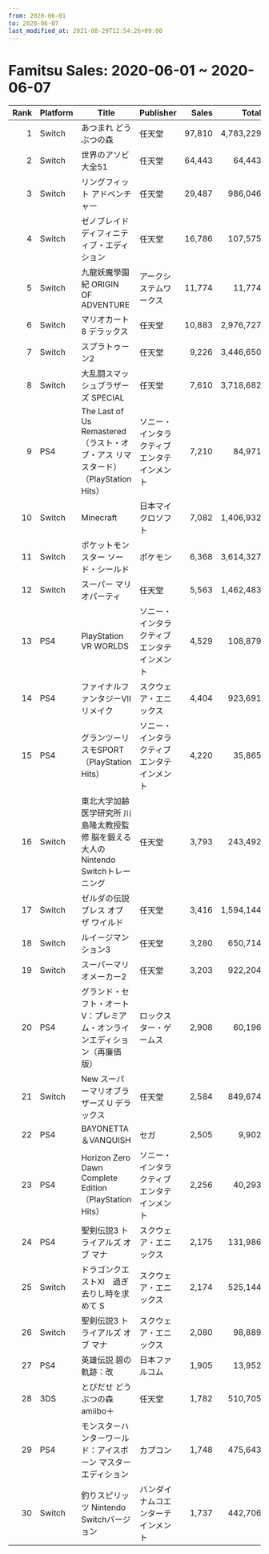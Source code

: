 ```yaml
---
from: 2020-06-01
to: 2020-06-07
last_modified_at: 2021-08-29T12:54:26+09:00
---
```

# Famitsu Sales: 2020-06-01 ~ 2020-06-07
| Rank | Platform | Title | Publisher | Sales | Total | Rate | New |
| -: | -- | -- | -- | -: | -: | -: | -- |
| 1 | Switch | あつまれ どうぶつの森 | 任天堂 | 97,810 | 4,783,229 | 20% |  |
| 2 | Switch | 世界のアソビ大全51 | 任天堂 | 64,443 | 64,443 | 20% | **New** |
| 3 | Switch | リングフィット アドベンチャー | 任天堂 | 29,487 | 986,046 | 20% |  |
| 4 | Switch | ゼノブレイド ディフィニティブ・エディション | 任天堂 | 16,786 | 107,575 | 40% |  |
| 5 | Switch | 九龍妖魔學園紀 ORIGIN OF ADVENTURE | アークシステムワークス | 11,774 | 11,774 | 40% | **New** |
| 6 | Switch | マリオカート8 デラックス | 任天堂 | 10,883 | 2,976,727 | 20% |  |
| 7 | Switch | スプラトゥーン2 | 任天堂 | 9,226 | 3,446,650 | 20% |  |
| 8 | Switch | 大乱闘スマッシュブラザーズ SPECIAL | 任天堂 | 7,610 | 3,718,682 | 20% |  |
| 9 | PS4 | The Last of Us Remastered（ラスト・オブ・アス リマスタード）（PlayStation Hits） | ソニー・インタラクティブエンタテインメント | 7,210 | 84,971 | 20% |  |
| 10 | Switch | Minecraft | 日本マイクロソフト | 7,082 | 1,406,932 | 20% |  |
| 11 | Switch | ポケットモンスター ソード・シールド | ポケモン | 6,368 | 3,614,327 | 20% |  |
| 12 | Switch | スーパー マリオパーティ | 任天堂 | 5,563 | 1,462,483 | 20% |  |
| 13 | PS4 | PlayStation VR WORLDS | ソニー・インタラクティブエンタテインメント | 4,529 | 108,879 | 20% |  |
| 14 | PS4 | ファイナルファンタジーVII リメイク | スクウェア・エニックス | 4,404 | 923,691 | 20% |  |
| 15 | PS4 | グランツーリスモSPORT（PlayStation Hits） | ソニー・インタラクティブエンタテインメント | 4,220 | 35,865 | 20% |  |
| 16 | Switch | 東北大学加齢医学研究所 川島隆太教授監修 脳を鍛える大人のNintendo Switchトレーニング | 任天堂 | 3,793 | 243,492 | 20% |  |
| 17 | Switch | ゼルダの伝説 ブレス オブ ザ ワイルド | 任天堂 | 3,416 | 1,594,144 | 20% |  |
| 18 | Switch | ルイージマンション3 | 任天堂 | 3,280 | 650,714 | 20% |  |
| 19 | Switch | スーパーマリオメーカー2 | 任天堂 | 3,203 | 922,204 | 20% |  |
| 20 | PS4 | グランド・セフト・オートV：プレミアム・オンラインエディション（再廉価版） | ロックスター・ゲームス | 2,908 | 60,196 | 20% |  |
| 21 | Switch | New スーパーマリオブラザーズ U デラックス | 任天堂 | 2,584 | 849,674 | 20% |  |
| 22 | PS4 | BAYONETTA＆VANQUISH | セガ | 2,505 | 9,902 | 40% |  |
| 23 | PS4 | Horizon Zero Dawn Complete Edition（PlayStation Hits） | ソニー・インタラクティブエンタテインメント | 2,256 | 40,293 | 20% |  |
| 24 | PS4 | 聖剣伝説3 トライアルズ オブ マナ | スクウェア・エニックス | 2,175 | 131,986 | 20% |  |
| 25 | Switch | ドラゴンクエストXI　過ぎ去りし時を求めて S | スクウェア・エニックス | 2,174 | 525,144 | 20% |  |
| 26 | Switch | 聖剣伝説3 トライアルズ オブ マナ | スクウェア・エニックス | 2,080 | 98,889 | 20% |  |
| 27 | PS4 | 英雄伝説 碧の軌跡：改 | 日本ファルコム | 1,905 | 13,952 | 40% |  |
| 28 | 3DS | とびだせ どうぶつの森 amiibo＋ | 任天堂 | 1,782 | 510,705 | 20% |  |
| 29 | PS4 | モンスターハンターワールド：アイスボーン マスターエディション | カプコン | 1,748 | 475,643 | 20% |  |
| 30 | Switch | 釣りスピリッツ Nintendo Switchバージョン | バンダイナムコエンターテインメント | 1,737 | 442,706 | 20% |  |
